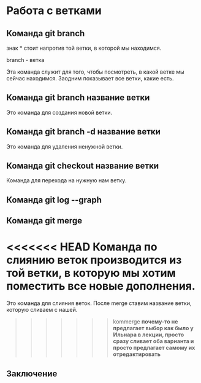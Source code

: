 # Работа с ветками

## Команда **git branch**

знак * стоит напротив той ветки, в которой мы находимся.

branch - ветка

Эта команда служит для того, чтобы посмотреть, в какой ветке мы сейчас находимся. Заодним показывает все ветки, какие есть.

## Команда **git branch название ветки**

Это команда для создания новой ветки. 

## Команда **git branch -d название ветки**

Это команда для удаления ненужной ветки.

## Команда **git checkout название ветки**

Команда для перехода на нужную нам ветку.

## Команда **git log --graph**

## Команда **git merge**

<<<<<<< HEAD
Команда по слиянию веток производится из той ветки, в которую мы хотим поместить все новые дополнения.
=======
Это команда для слияния веток. После merge ставим название ветки, которую сливаем с нашей. 
>>>>>>> kommerge
**почему-то не предлагает выбор как было у Ильнара в лекции, просто сразу сливает оба варианта и просто предлагает самому их отредактировать**

## Заключение
